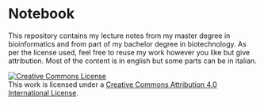# Notebook

This repository contains my lecture notes from my master degree in bioinformatics and from part of my bachelor degree in biotechnology.
As per the license used, feel free to reuse my work however you like but give attribution.
Most of the content is in english but some parts can be in italian.

<a rel="license" href="http://creativecommons.org/licenses/by/4.0/"><img alt="Creative Commons License" style="border-width:0" src="https://i.creativecommons.org/l/by/4.0/88x31.png" /></a><br />This work is licensed under a <a rel="license" href="http://creativecommons.org/licenses/by/4.0/">Creative Commons Attribution 4.0 International License</a>.
